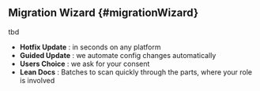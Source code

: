## Migration Wizard {#migrationWizard}

tbd

- __Hotfix Update__ : in seconds on any platform
- __Guided Update__ : we automate config changes automatically
- __Users Choice__ : we ask for your consent 
- __Lean Docs__ : Batches to scan quickly through the parts, where your role is involved

